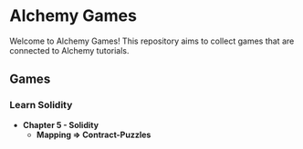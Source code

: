 # Alchemy Games

Welcome to Alchemy Games! This repository aims to collect games that are connected to Alchemy tutorials.

## Games

### Learn Solidity
- **Chapter 5 - Solidity**
  - **Mapping => Contract-Puzzles**
